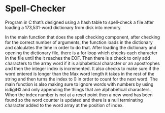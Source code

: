 # Spell-Checker
Program in C that’s designed using a hash table to spell-check a file after loading a 173,531-word dictionary from disk into memory.


In the main function that does the spell checking component, after checking for the correct number of arguments, the function loads in the dictionary and calculates the time in order to do that. After loading the dictionary and opening the dictionary file, there is a for loop which checks each character in the file until the it reaches the EOF. Then there is a check to only add characters to the array word if it is alphabetical character or an apostrophes and then the integer index is incremented. It also checks to make sure if the word entered is longer than the Max word length it takes in the rest of the string and then turns the index to 0 in order to count for the next word. The main function is also making sure to ignore words with numbers by using isdigit© and only appending the things that are alphabetical characters. When the index number is not at a reset point then a new word has been found so the word counter is updated and there is a null terminating character added to the word array at the position of index. 
